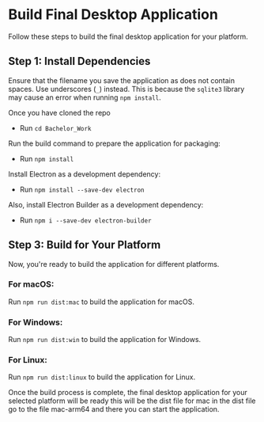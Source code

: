 # Build Final Desktop Application

Follow these steps to build the final desktop application for your platform.

## Step 1: Install Dependencies

Ensure that the filename you save the application as does not contain spaces. Use underscores (`_`) instead. This is because the `sqlite3` library may cause an error when running `npm install`.

Once you have cloned the repo 

- Run `cd Bachelor_Work`

Run the build command to prepare the application for packaging:

- Run `npm install`

Install Electron as a development dependency:

- Run `npm install --save-dev electron`

Also, install Electron Builder as a development dependency:

- Run `npm i --save-dev electron-builder`

## Step 3: Build for Your Platform

Now, you're ready to build the application for different platforms.

### For macOS:
Run `npm run dist:mac` to build the application for macOS.

### For Windows:
Run `npm run dist:win` to build the application for Windows.

### For Linux:
Run `npm run dist:linux` to build the application for Linux.

Once the build process is complete, the final desktop application for your selected platform will be ready this will be the dist file for mac in the dist file go to the file 
mac-arm64 and there you can start the application.
